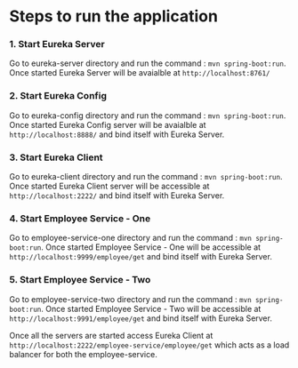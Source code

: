 # Steps to run the application


### 1. Start Eureka Server

Go to eureka-server directory and run the command : `mvn spring-boot:run`. Once started Eureka Server will be avaialble at `http://localhost:8761/`

### 2. Start Eureka Config

Go to eureka-config directory and run the command : `mvn spring-boot:run`.  Once started Eureka Config server will be avaialble at `http://localhost:8888/` and bind itself with Eureka Server.


### 3. Start Eureka Client

Go to eureka-client directory and run the command : `mvn spring-boot:run`. Once started Eureka Client server will be accessible at `http://localhost:2222/` and bind itself with Eureka Server.


### 4. Start Employee Service - One

Go to employee-service-one directory and run the command : `mvn spring-boot:run`. Once started Employee Service - One will be accessible at `http://localhost:9999/employee/get` and bind itself with Eureka Server.


### 5. Start Employee Service - Two

Go to employee-service-two directory and run the command : `mvn spring-boot:run`. Once started Employee Service - Two will be accessible at `http://localhost:9991/employee/get` and bind itself with Eureka Server.


Once all the servers are started access Eureka Client at `http://localhost:2222/employee-service/employee/get` which acts as a load balancer for both the employee-service.
